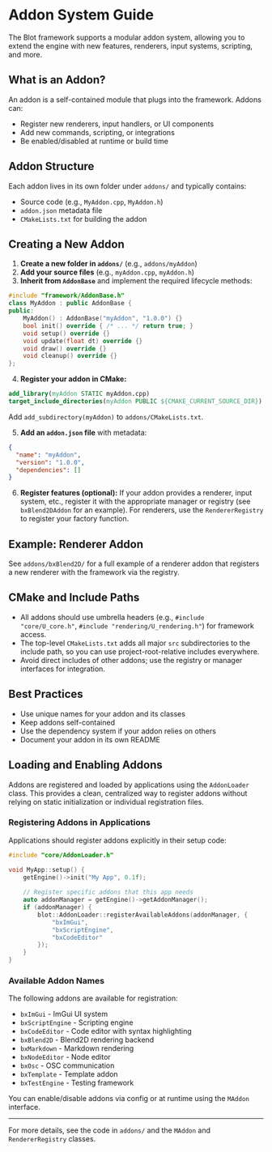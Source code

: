 # Addon System Guide

The Blot framework supports a modular addon system, allowing you to extend the engine with new features, renderers, input systems, scripting, and more.

## What is an Addon?
An addon is a self-contained module that plugs into the framework. Addons can:
- Register new renderers, input handlers, or UI components
- Add new commands, scripting, or integrations
- Be enabled/disabled at runtime or build time

## Addon Structure
Each addon lives in its own folder under `addons/` and typically contains:
- Source code (e.g., `MyAddon.cpp`, `MyAddon.h`)
- `addon.json` metadata file
- `CMakeLists.txt` for building the addon

## Creating a New Addon
1. **Create a new folder in `addons/`** (e.g., `addons/myAddon`)
2. **Add your source files** (e.g., `myAddon.cpp`, `myAddon.h`)
3. **Inherit from `AddonBase`** and implement the required lifecycle methods:

```cpp
#include "framework/AddonBase.h"
class MyAddon : public AddonBase {
public:
    MyAddon() : AddonBase("myAddon", "1.0.0") {}
    bool init() override { /* ... */ return true; }
    void setup() override {}
    void update(float dt) override {}
    void draw() override {}
    void cleanup() override {}
};
```

4. **Register your addon in CMake:**
```cmake
add_library(myAddon STATIC myAddon.cpp)
target_include_directories(myAddon PUBLIC ${CMAKE_CURRENT_SOURCE_DIR})
```
Add `add_subdirectory(myAddon)` to `addons/CMakeLists.txt`.

5. **Add an `addon.json` file** with metadata:
```json
{
  "name": "myAddon",
  "version": "1.0.0",
  "dependencies": []
}
```

6. **Register features (optional):**
If your addon provides a renderer, input system, etc., register it with the appropriate manager or registry (see `bxBlend2DAddon` for an example). For renderers, use the `RendererRegistry` to register your factory function.

## Example: Renderer Addon
See `addons/bxBlend2D/` for a full example of a renderer addon that registers a new renderer with the framework via the registry.

## CMake and Include Paths
- All addons should use umbrella headers (e.g., `#include "core/U_core.h"`, `#include "rendering/U_rendering.h"`) for framework access.
- The top-level `CMakeLists.txt` adds all major `src` subdirectories to the include path, so you can use project-root-relative includes everywhere.
- Avoid direct includes of other addons; use the registry or manager interfaces for integration.

## Best Practices
- Use unique names for your addon and its classes
- Keep addons self-contained
- Use the dependency system if your addon relies on others
- Document your addon in its own README

## Loading and Enabling Addons
Addons are registered and loaded by applications using the `AddonLoader` class. This provides a clean, centralized way to register addons without relying on static initialization or individual registration files.

### Registering Addons in Applications

Applications should register addons explicitly in their setup code:

```cpp
#include "core/AddonLoader.h"

void MyApp::setup() {
    getEngine()->init("My App", 0.1f);
    
    // Register specific addons that this app needs
    auto addonManager = getEngine()->getAddonManager();
    if (addonManager) {
        blot::AddonLoader::registerAvailableAddons(addonManager, {
            "bxImGui",
            "bxScriptEngine",
            "bxCodeEditor"
        });
    }
}
```

### Available Addon Names

The following addons are available for registration:
- `bxImGui` - ImGui UI system
- `bxScriptEngine` - Scripting engine
- `bxCodeEditor` - Code editor with syntax highlighting
- `bxBlend2D` - Blend2D rendering backend
- `bxMarkdown` - Markdown rendering
- `bxNodeEditor` - Node editor
- `bxOsc` - OSC communication
- `bxTemplate` - Template addon
- `bxTestEngine` - Testing framework

You can enable/disable addons via config or at runtime using the `MAddon` interface.

---

For more details, see the code in `addons/` and the `MAddon` and `RendererRegistry` classes. 
